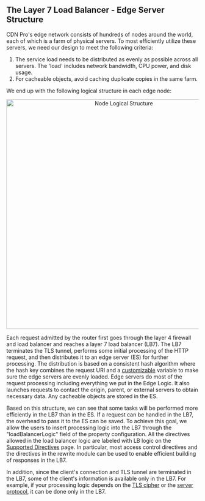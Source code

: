 ## The Layer 7 Load Balancer - Edge Server Structure

CDN Pro's edge network consists of hundreds of nodes around the world, each of which is a farm of physical servers. To most efficiently utilize these servers, we need our design to meet the following criteria:

1. The service load needs to be distributed as evenly as possible across all servers. The 
'load' includes network bandwidth, CPU power, and disk usage.
2. For cacheable objects, avoid caching duplicate copies in the same farm.

We end up with the following logical structure in each edge node:
<p align=center src=“https://docs.google.com/drawings/d/1Q-UdhK7w5Yzkjg53NTlzYAzKOOBmW_Rou5IgdGvl7-s/edit”><img src="/docs/edge-logic/lb7-es-structure.png" alt="Node Logical Structure" width="600"></p>

Each request admitted by the router first goes through the layer 4 firewall and load balancer and reaches
a layer 7 load balancer (LB7). The LB7 terminates the TLS tunnel, performs some initial processing of the
HTTP request, and then distributes it to an edge server (ES) for further processing. The distribution is
based on a consistent hash algorithm where the hash key combines the request URI and a [customizable](/docs/portal/edge-configurations/creating-property#advanced-settings)
variable to make sure the edge servers are evenly loaded. Edge servers do most of the request processing including everything we put in the Edge Logic. It also launches requests to contact the origin, parent, or external servers to obtain necessary data. Any cacheable objects are stored in the ES.

Based on this structure, we can see that some tasks will be performed more efficiently in
the LB7 than in the ES. If a request can be handled in the LB7, the overhead to pass it to the ES can be saved. To achieve this goal, we allow the users to insert processing logic into the LB7 through the "loadBalancerLogic" field of
the property configuration. All the directives allowed in the load balancer logic are labeled
with <span class="badge">LB logic</span> on the [Supported Directives](supported-directives) page.
In particular, most access control directives and the directives in the rewrite module
can be used to enable efficient building of responses in the LB7.

In addition, since the client's connection and TLS tunnel are terminated in the LB7, some of the client's information is available only in the LB7. For example, if your processing logic depends on the [TLS cipher](built-in-variables#ssl_cipher) or the [server protocol](built-in-variables#server_protocol), it can be done only in the LB7.